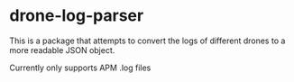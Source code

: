 # drone-log-parser

This is a package that attempts to convert the logs of different drones to a
more readable JSON object.

Currently only supports APM .log files
